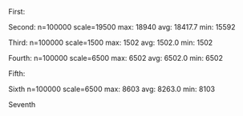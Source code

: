 First:


Second:
n=100000
scale=19500
max:    18940
avg:    18417.7
min:    15592

Third:
n=100000
scale=1500
max:    1502
avg:    1502.0
min:    1502

Fourth:
n=100000
scale=6500
max:    6502
avg:    6502.0
min:    6502

Fifth:


Sixth
n=100000
scale=6500
max:    8603
avg:    8263.0
min:    8103

Seventh
